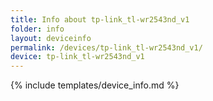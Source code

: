```yaml
---
title: Info about tp-link_tl-wr2543nd_v1
folder: info
layout: deviceinfo
permalink: /devices/tp-link_tl-wr2543nd_v1/
device: tp-link_tl-wr2543nd_v1
---
```

{% include templates/device_info.md %}
